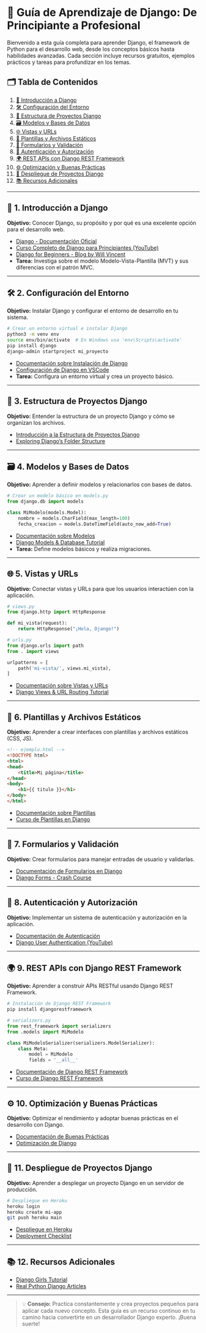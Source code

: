 
# 🚀 Guía de Aprendizaje de Django: De Principiante a Profesional

Bienvenido a esta guía completa para aprender Django, el framework de Python para el desarrollo web, desde los conceptos básicos hasta habilidades avanzadas. Cada sección incluye recursos gratuitos, ejemplos prácticos y tareas para profundizar en los temas.

## 🗂️ Tabla de Contenidos

1. [📘 Introducción a Django](#-introducción-a-django)
2. [🛠️ Configuración del Entorno](#-configuración-del-entorno)
3. [📂 Estructura de Proyectos Django](#-estructura-de-proyectos-django)
4. [🗃️ Modelos y Bases de Datos](#-modelos-y-bases-de-datos)
5. [🌐 Vistas y URLs](#-vistas-y-urls)
6. [🎨 Plantillas y Archivos Estáticos](#-plantillas-y-archivos-estáticos)
7. [📝 Formularios y Validación](#-formularios-y-validación)
8. [🔐 Autenticación y Autorización](#-autenticación-y-autorización)
9. [🌍 REST APIs con Django REST Framework](#-rest-apis-con-django-rest-framework)
10. [⚙️ Optimización y Buenas Prácticas](#-optimización-y-buenas-prácticas)
11. [🚢 Despliegue de Proyectos Django](#-despliegue-de-proyectos-django)
12. [📚 Recursos Adicionales](#-recursos-adicionales)

---

## 📘 1. Introducción a Django

**Objetivo:** Conocer Django, su propósito y por qué es una excelente opción para el desarrollo web.

- [Django - Documentación Oficial](https://docs.djangoproject.com/en/stable/)
- [Curso Completo de Django para Principiantes (YouTube)](https://www.youtube.com/watch?v=F5mRW0jo-U4)
- [Django for Beginners - Blog by Will Vincent](https://wsvincent.com/django-for-beginners-32-update/)
- **Tarea:** Investiga sobre el modelo Modelo-Vista-Plantilla (MVT) y sus diferencias con el patrón MVC.

---

## 🛠️ 2. Configuración del Entorno

**Objetivo:** Instalar Django y configurar el entorno de desarrollo en tu sistema.

```bash
# Crear un entorno virtual e instalar Django
python3 -m venv env
source env/bin/activate  # En Windows usa 'env\Scripts\activate'
pip install django
django-admin startproject mi_proyecto
```

- [Documentación sobre Instalación de Django](https://docs.djangoproject.com/en/stable/intro/install/)
- [Configuración de Django en VSCode](https://www.youtube.com/watch?v=6nTo9kK6dCw)
- **Tarea:** Configura un entorno virtual y crea un proyecto básico.

---

## 📂 3. Estructura de Proyectos Django

**Objetivo:** Entender la estructura de un proyecto Django y cómo se organizan los archivos.

- [Introducción a la Estructura de Proyectos Django](https://docs.djangoproject.com/en/stable/intro/tutorial01/)
- [Exploring Django’s Folder Structure](https://learndjango.com/tutorials/django-project-structure)

---

## 🗃️ 4. Modelos y Bases de Datos

**Objetivo:** Aprender a definir modelos y relacionarlos con bases de datos.

```python
# Crear un modelo básico en models.py
from django.db import models

class MiModelo(models.Model):
    nombre = models.CharField(max_length=100)
    fecha_creacion = models.DateTimeField(auto_now_add=True)
```
- [Documentación sobre Modelos](https://docs.djangoproject.com/en/stable/topics/db/models/)
- [Django Models & Database Tutorial](https://www.youtube.com/watch?v=ZDjYrvxbxYA)
- **Tarea:** Define modelos básicos y realiza migraciones.

---

## 🌐 5. Vistas y URLs

**Objetivo:** Conectar vistas y URLs para que los usuarios interactúen con la aplicación.

```python
# views.py
from django.http import HttpResponse

def mi_vista(request):
    return HttpResponse("¡Hola, Django!")
```

```python
# urls.py
from django.urls import path
from . import views

urlpatterns = [
    path('mi-vista/', views.mi_vista),
]
```

- [Documentación sobre Vistas y URLs](https://docs.djangoproject.com/en/stable/topics/http/views/)
- [Django Views & URL Routing Tutorial](https://www.youtube.com/watch?v=RrPcEUPzDY8)

---

## 🎨 6. Plantillas y Archivos Estáticos

**Objetivo:** Aprender a crear interfaces con plantillas y archivos estáticos (CSS, JS).

```html
<!-- ejemplo.html -->
<!DOCTYPE html>
<html>
<head>
    <title>Mi página</title>
</head>
<body>
    <h1>{{ titulo }}</h1>
</body>
</html>
```

- [Documentación sobre Plantillas](https://docs.djangoproject.com/en/stable/topics/templates/)
- [Curso de Plantillas en Django](https://www.youtube.com/watch?v=PtQiiknWUcI)

---

## 📝 7. Formularios y Validación

**Objetivo:** Crear formularios para manejar entradas de usuario y validarlas.

- [Documentación de Formularios en Django](https://docs.djangoproject.com/en/stable/topics/forms/)
- [Django Forms - Crash Course](https://www.youtube.com/watch?v=cFwhK1Gqw1s)

---

## 🔐 8. Autenticación y Autorización

**Objetivo:** Implementar un sistema de autenticación y autorización en la aplicación.

- [Documentación de Autenticación](https://docs.djangoproject.com/en/stable/topics/auth/)
- [Django User Authentication (YouTube)](https://www.youtube.com/watch?v=q4jPR-M0TAQ)

---

## 🌍 9. REST APIs con Django REST Framework

**Objetivo:** Aprender a construir APIs RESTful usando Django REST Framework.

```bash
# Instalación de Django REST Framework
pip install djangorestframework
```

```python
# serializers.py
from rest_framework import serializers
from .models import MiModelo

class MiModeloSerializer(serializers.ModelSerializer):
    class Meta:
        model = MiModelo
        fields = '__all__'
```
- [Documentación de Django REST Framework](https://www.django-rest-framework.org/tutorial/quickstart/)
- [Curso de Django REST Framework](https://www.youtube.com/watch?v=VQsmvhCZ9Uk)

---

## ⚙️ 10. Optimización y Buenas Prácticas

**Objetivo:** Optimizar el rendimiento y adoptar buenas prácticas en el desarrollo con Django.

- [Documentación de Buenas Prácticas](https://docs.djangoproject.com/en/stable/misc/design-philosophies/)
- [Optimización de Django](https://testdriven.io/blog/optimize-django-performance/)

---

## 🚢 11. Despliegue de Proyectos Django

**Objetivo:** Aprender a desplegar un proyecto Django en un servidor de producción.

```bash
# Despliegue en Heroku
heroku login
heroku create mi-app
git push heroku main
```
- [Despliegue en Heroku](https://devcenter.heroku.com/articles/deploying-python)
- [Deployment Checklist](https://docs.djangoproject.com/en/stable/howto/deployment/checklist/)

---

## 📚 12. Recursos Adicionales

- [Django Girls Tutorial](https://tutorial.djangogirls.org/)
- [Real Python Django Articles](https://realpython.com/tutorials/django/)

---

> 💡 **Consejo:** Practica constantemente y crea proyectos pequeños para aplicar cada nuevo concepto. Esta guía es un recurso continuo en tu camino hacia convertirte en un desarrollador Django experto. ¡Buena suerte!
